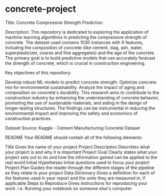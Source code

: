 # concrete-project
Title: Concrete Compressive Strength Prediction

Description:
This repository is dedicated to exploring the application of machine learning algorithms in predicting the compressive strength of concrete. The dataset used contains 1030 instances with 9 features, including the composition of concrete (like cement, slag, ash, water, superplasticizer, coarse and fine aggregates) and the age of the concrete. The primary goal is to build predictive models that can accurately forecast the strength of concrete, which is crucial in construction engineering.

Key objectives of this repository:

Develop robust ML models to predict concrete strength.
Optimize concrete mix for environmental sustainability.
Analyze the impact of aging and composition on concrete's durability.
This research aims to contribute to the construction industry by enhancing the understanding of concrete behavior, promoting the use of sustainable materials, and aiding in the design of longer-lasting structures. The findings can be instrumental in reducing the environmental impact and improving the safety and economics of construction practices.

Dataset Source: Kaggle - Cement Manufacturing Concrete Dataset

README
Your README should contain all of the following elements:

Title Gives the name of your project
Project Description Describes what your project is and why it is important
Project Goal Clearly states what your project sets out to do and how the information gained can be applied to the real world
Initial Hypotheses Initial questions used to focus your project
Project Plan Guides the reader through the different stages of the pipeline as they relate to your project
Data Dictionary Gives a definition for each of the features used in your report and the units they are measured in, if applicable
Steps to Reproduce Gives instructions for reproducing your work. i.e. Running your notebook on someone else's computer.